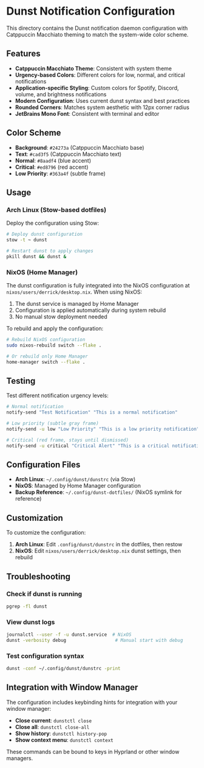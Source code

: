 # Dunst Notification Configuration

This directory contains the Dunst notification daemon configuration with Catppuccin Macchiato theming to match the system-wide color scheme.

## Features

- **Catppuccin Macchiato Theme**: Consistent with system theme
- **Urgency-based Colors**: Different colors for low, normal, and critical notifications
- **Application-specific Styling**: Custom colors for Spotify, Discord, volume, and brightness notifications
- **Modern Configuration**: Uses current dunst syntax and best practices
- **Rounded Corners**: Matches system aesthetic with 12px corner radius
- **JetBrains Mono Font**: Consistent with terminal and editor

## Color Scheme

- **Background**: `#24273a` (Catppuccin Macchiato base)
- **Text**: `#cad3f5` (Catppuccin Macchiato text)
- **Normal**: `#8aadf4` (blue accent)
- **Critical**: `#ed8796` (red accent)
- **Low Priority**: `#363a4f` (subtle frame)

## Usage

### Arch Linux (Stow-based dotfiles)

Deploy the configuration using Stow:
```bash
# Deploy dunst configuration
stow -t ~ dunst

# Restart dunst to apply changes
pkill dunst && dunst &
```

### NixOS (Home Manager)

The dunst configuration is fully integrated into the NixOS configuration at `nixos/users/derrick/desktop.nix`. When using NixOS:

1. The dunst service is managed by Home Manager
2. Configuration is applied automatically during system rebuild
3. No manual stow deployment needed

To rebuild and apply the configuration:
```bash
# Rebuild NixOS configuration
sudo nixos-rebuild switch --flake .

# Or rebuild only Home Manager
home-manager switch --flake .
```

## Testing

Test different notification urgency levels:

```bash
# Normal notification
notify-send "Test Notification" "This is a normal notification"

# Low priority (subtle gray frame)
notify-send -u low "Low Priority" "This is a low priority notification"

# Critical (red frame, stays until dismissed)
notify-send -u critical "Critical Alert" "This is a critical notification"
```

## Configuration Files

- **Arch Linux**: `~/.config/dunst/dunstrc` (via Stow)
- **NixOS**: Managed by Home Manager configuration
- **Backup Reference**: `~/.config/dunst-dotfiles/` (NixOS symlink for reference)

## Customization

To customize the configuration:

1. **Arch Linux**: Edit `.config/dunst/dunstrc` in the dotfiles, then restow
2. **NixOS**: Edit `nixos/users/derrick/desktop.nix` dunst settings, then rebuild

## Troubleshooting

### Check if dunst is running
```bash
pgrep -fl dunst
```

### View dunst logs
```bash
journalctl --user -f -u dunst.service  # NixOS
dunst -verbosity debug                  # Manual start with debug
```

### Test configuration syntax
```bash
dunst -conf ~/.config/dunst/dunstrc -print
```

## Integration with Window Manager

The configuration includes keybinding hints for integration with your window manager:

- **Close current**: `dunstctl close`
- **Close all**: `dunstctl close-all`
- **Show history**: `dunstctl history-pop`
- **Show context menu**: `dunstctl context`

These commands can be bound to keys in Hyprland or other window managers.
